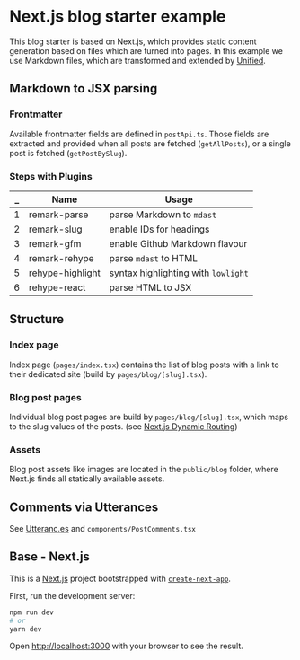 # Next.js blog starter example

This blog starter is based on Next.js, which provides static content generation based on files which are turned into pages.
In this example we use Markdown files, which are transformed and extended by [Unified](https://github.com/unifiedjs/unified).

## Markdown to JSX parsing

### Frontmatter
Available frontmatter fields are defined in `postApi.ts`.
Those fields are extracted and provided when all posts are fetched (`getAllPosts`), or a single post is fetched (`getPostBySlug`).

### Steps with Plugins
| _   | Name             | Usage                               |
| --- | ---------------- | ----------------------------------- |
| 1   | remark-parse     | parse Markdown to `mdast`           |
| 2   | remark-slug      | enable IDs for headings             |
| 3   | remark-gfm       | enable Github Markdown flavour      |
| 4   | remark-rehype    | parse `mdast` to HTML               |
| 5   | rehype-highlight | syntax highlighting with `lowlight` |
| 6   | rehype-react     | parse HTML to JSX                   |

## Structure
### Index page
Index page (`pages/index.tsx`) contains the list of blog posts with a link to their dedicated site (build by `pages/blog/[slug].tsx`).
### Blog post pages
Individual blog post pages are build by `pages/blog/[slug].tsx`, which maps to the slug values of the posts. (see [Next.js Dynamic Routing](https://nextjs.org/docs/routing/dynamic-routes))

### Assets
Blog post assets like images are located in the `public/blog` folder, where Next.js finds all statically available assets.

## Comments via Utterances
See [Utteranc.es](https://utteranc.es/) and `components/PostComments.tsx`

## Base - Next.js

This is a [Next.js](https://nextjs.org/) project bootstrapped with [`create-next-app`](https://github.com/vercel/next.js/tree/canary/packages/create-next-app).

First, run the development server:

```bash
npm run dev
# or
yarn dev
```

Open [http://localhost:3000](http://localhost:3000) with your browser to see the result.